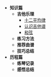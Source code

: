 - **知识篇**
    - **吉他乐理**
        - [十二平均律](/教程/十二平均律)
        - [认识吉他谱](/教程/认识吉他谱)
        - [和弦](/教程/和弦)
    - **练习方法**
    - **推荐曲谱**
    - **技巧总结**
- **历程篇**
    - **练琴记录**
    - **感悟总结**

